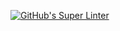 [![GitHub's Super Linter](https://github.comICS20-Programming-EverettB/Unit1-01-HTML-HelloWorld-)](https://github.com/ICS20-Programming-EverettB/Unit1-01-HTML-HelloWorld-)

